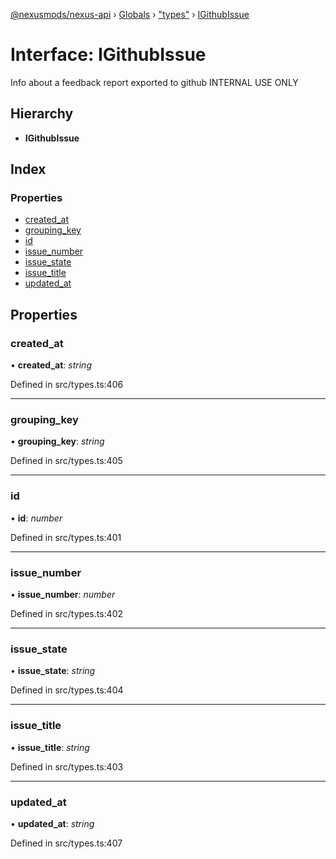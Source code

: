 [@nexusmods/nexus-api](../README.md) › [Globals](../globals.md) › ["types"](../modules/_types_.md) › [IGithubIssue](_types_.igithubissue.md)

# Interface: IGithubIssue

Info about a feedback report exported to github
INTERNAL USE ONLY

## Hierarchy

* **IGithubIssue**

## Index

### Properties

* [created_at](_types_.igithubissue.md#created_at)
* [grouping_key](_types_.igithubissue.md#grouping_key)
* [id](_types_.igithubissue.md#id)
* [issue_number](_types_.igithubissue.md#issue_number)
* [issue_state](_types_.igithubissue.md#issue_state)
* [issue_title](_types_.igithubissue.md#issue_title)
* [updated_at](_types_.igithubissue.md#updated_at)

## Properties

###  created_at

• **created_at**: *string*

Defined in src/types.ts:406

___

###  grouping_key

• **grouping_key**: *string*

Defined in src/types.ts:405

___

###  id

• **id**: *number*

Defined in src/types.ts:401

___

###  issue_number

• **issue_number**: *number*

Defined in src/types.ts:402

___

###  issue_state

• **issue_state**: *string*

Defined in src/types.ts:404

___

###  issue_title

• **issue_title**: *string*

Defined in src/types.ts:403

___

###  updated_at

• **updated_at**: *string*

Defined in src/types.ts:407
